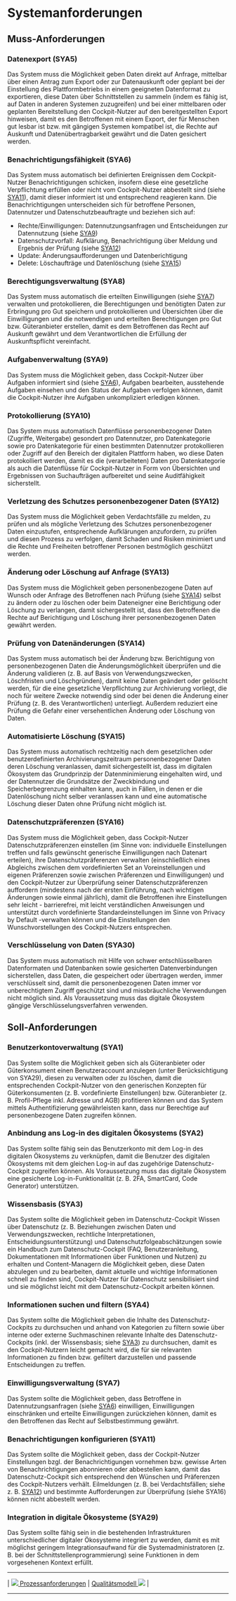# Systemanforderungen

## Muss-Anforderungen

### Datenexport (SYA5)
Das System muss die Möglichkeit geben Daten direkt auf Anfrage, mittelbar über einen Antrag zum Export oder zur Datenauskunft oder geplant bei der Einstellung des Plattformbetriebs in einem geeigneten Datenformat zu exportieren, diese Daten über Schnittstellen zu sammeln (indem es fähig ist, auf Daten in anderen Systemen zuzugreifen) und bei einer mittelbaren oder geplanten Bereitstellung den Cockpit-Nutzer auf den bereitgestellten Export hinweisen, damit es den Betroffenen mit einem Export, der für Menschen gut lesbar ist bzw. mit gängigen Systemen kompatibel ist, die Rechte auf Auskunft und Datenübertragbarkeit gewährt und die Daten gesichert werden.

### Benachrichtigungsfähigkeit (SYA6)
Das System muss automatisch bei definierten Ereignissen dem Cockpit-Nutzer Benachrichtigungen schicken, insofern diese eine gesetzliche Verpflichtung erfüllen oder nicht vom Cockpit-Nutzer abbestellt sind (siehe [SYA11](#benachrichtigungen-konfigurieren-sya11)), damit dieser informiert ist und entsprechend reagieren kann. Die Benachrichtigungen unterscheiden sich für betroffene Personen, Datennutzer und Datenschutzbeauftragte und beziehen sich auf: 
- Rechte/Einwilligungen: Datennutzungsanfragen und Entscheidungen zur Datennutzung (siehe [SYA9](#aufgabenverwaltung-sya9))
- Datenschutzvorfall: Aufklärung, Benachrichtigung über Meldung und Ergebnis der Prüfung (siehe  [SYA12](#verletzung-des-schutzes-personenbezogener-daten-sya12))
- Update: Änderungsaufforderungen und Datenberichtigung
- Delete: Löschaufträge und Datenlöschung (siehe [SYA15](#automatisierte-löschung-sya15))

### Berechtigungsverwaltung (SYA8)
Das System muss automatisch die erteilten Einwilligungen (siehe [SYA7](#einwilligungsverwaltung-sya7)) verwalten und protokollieren, die Berechtigungen und benötigten Daten zur Erbringung pro Gut speichern und protokollieren und Übersichten über die Einwilligungen und die notwendigen und erteilten Berechtigungen pro Gut bzw. Güteranbieter erstellen, damit es dem Betroffenen das Recht auf Auskunft gewährt und dem Verantwortlichen die Erfüllung der Auskunftspflicht vereinfacht.

### Aufgabenverwaltung (SYA9)
Das System muss die Möglichkeit geben, dass Cockpit-Nutzer über Aufgaben informiert sind (siehe [SYA6](#benachrichtigungsfähigkeit-sya6)), Aufgaben bearbeiten, ausstehende Aufgaben einsehen und den Status der Aufgaben verfolgen können, damit die Cockpit-Nutzer ihre Aufgaben unkompliziert erledigen können.

### Protokollierung (SYA10)
Das System muss automatisch Datenflüsse personenbezogener Daten (Zugriffe, Weitergabe) gesondert pro Datennutzer, pro Datenkategorie sowie pro Datenkategorie für einen bestimmten Datennutzer protokollieren oder Zugriff auf den Bereich der digitalen Plattform haben, wo diese Daten protokolliert werden, damit es die (verarbeiteten) Daten pro Datenkategorie als auch die Datenflüsse für Cockpit-Nutzer in Form von Übersichten und Ergebnissen von Suchaufträgen aufbereitet und seine Auditfähigkeit sicherstellt.

### Verletzung des Schutzes personenbezogener Daten (SYA12)
Das System muss die Möglichkeit geben Verdachtsfälle zu melden, zu prüfen und als mögliche Verletzung des Schutzes personenbezogener Daten einzustufen, entsprechende Aufklärungen anzufordern, zu prüfen und diesen Prozess zu verfolgen, damit Schaden und Risiken minimiert und die Rechte und Freiheiten betroffener Personen bestmöglich geschützt werden.

### Änderung oder Löschung auf Anfrage (SYA13)
Das System muss die Möglichkeit geben personenbezogene Daten auf Wunsch oder Anfrage des Betroffenen nach Prüfung (siehe [SYA14](#prüfung-von-datenänderungen-sya14)) selbst zu ändern oder zu löschen oder beim Dateneigner eine Berichtigung oder Löschung zu verlangen, damit sichergestellt ist, dass den Betroffenen die Rechte auf Berichtigung und Löschung ihrer personenbezogenen Daten gewährt werden.

### Prüfung von Datenänderungen (SYA14)
Das System muss automatisch bei der Änderung bzw. Berichtigung von personenbezogenen Daten die Änderungsmöglichkeit überprüfen und die Änderung validieren (z. B. auf Basis von Verwendungszwecken, Löschfristen und Löschgründen), damit keine Daten geändert oder gelöscht werden, für die eine gesetzliche Verpflichtung zur Archivierung vorliegt, die noch für weitere Zwecke notwendig sind oder bei denen die Änderung einer Prüfung (z. B. des Verantwortlichen) unterliegt. Außerdem reduziert eine Prüfung die Gefahr einer versehentlichen Änderung oder Löschung von Daten.

### Automatisierte Löschung (SYA15)
Das System muss automatisch rechtzeitig nach dem gesetzlichen oder benutzerdefinierten Archivierungszeitraum personenbezogener Daten deren Löschung veranlassen, damit sichergestellt ist, dass im digitalen Ökosystem das Grundprinzip der Datenminimierung eingehalten wird, und der Datennutzer die Grundsätze der Zweckbindung und Speicherbegrenzung einhalten kann, auch in Fällen, in denen er die Datenlöschung nicht selber veranlassen kann und eine automatische Löschung dieser Daten ohne Prüfung nicht möglich ist.

### Datenschutzpräferenzen (SYA16)
Das System muss die Möglichkeit geben, dass Cockpit-Nutzer Datenschutzpräferenzen einstellen (im Sinne von: individuelle Einstellungen treffen und falls gewünscht generische Einwilligungen nach Datenart erteilen), ihre Datenschutzpräferenzen verwalten (einschließlich eines Abgleichs zwischen dem vordefinierten Set an Voreinstellungen und eigenen Präferenzen sowie zwischen Präferenzen und Einwilligungen) und den Cockpit-Nutzer zur Überprüfung seiner Datenschutzpräferenzen auffordern (mindestens nach der ersten Einführung, nach wichtigen Änderungen sowie einmal jährlich), damit die Betroffenen ihre Einstellungen sehr leicht - barrierefrei, mit leicht verständlichen Anweisungen und unterstützt durch vordefinierte Standardeinstellungen im Sinne von Privacy by Default -verwalten können und die Einstellungen den Wunschvorstellungen des Cockpit-Nutzers entsprechen.

### Verschlüsselung von Daten (SYA30)
Das System muss automatisch mit Hilfe von schwer entschlüsselbaren Datenformaten und Datenbanken sowie gesicherten Datenverbindungen sicherstellen, dass Daten, die gespeichert oder übertragen werden, immer verschlüsselt sind, damit die personenbezogenen Daten immer vor unberechtigtem Zugriff geschützt sind und missbräuchliche Verwendungen nicht möglich sind. Als Voraussetzung muss das digitale Ökosystem gängige Verschlüsselungsverfahren verwenden.

## Soll-Anforderungen

### Benutzerkontoverwaltung (SYA1)
Das System sollte die Möglichkeit geben sich als Güteranbieter oder Güterkonsument einen Benutzeraccount anzulegen (unter Berücksichtigung von SYA29), diesen zu verwalten oder zu löschen, damit die entsprechenden Cockpit-Nutzer von den generischen Konzepten für Güterkonsumenten (z. B. vordefinierte Einstellungen) bzw. Güteranbieter (z. B. Profil-Pflege inkl. Adresse und AGB) profitieren können und das System mittels Authentifizierung gewährleisten kann, dass nur Berechtige auf personenbezogene Daten zugreifen können.

### Anbindung ans Log-in des digitalen Ökosystems (SYA2)
Das System sollte fähig sein das Benutzerkonto mit dem Log-in des digitalen Ökosystems zu verknüpfen, damit die Benutzer des digitalen Ökosystems mit dem gleichen Log-in auf das zugehörige Datenschutz-Cockpit zugreifen können. Als Voraussetzung muss das digitale Ökosystem eine gesicherte Log-in-Funktionalität (z. B. 2FA, SmartCard, Code Generator) unterstützen.

### Wissensbasis (SYA3)
Das System sollte die Möglichkeit geben im Datenschutz-Cockpit Wissen über Datenschutz (z. B. Beziehungen zwischen Daten und Verwendungszwecken, rechtliche Interpretationen, Entscheidungsunterstützung) und Datenschutzfolgeabschätzungen sowie ein Handbuch zum Datenschutz-Cockpit (FAQ, Benutzeranleitung, Dokumentationen mit Informationen über Funktionen und Nutzen) zu erhalten und Content-Managern die Möglichkeit geben, diese Daten abzulegen und zu bearbeiten, damit aktuelle und wichtige Informationen schnell zu finden sind, Cockpit-Nutzer für Datenschutz sensibilisiert sind und sie möglichst leicht mit dem Datenschutz-Cockpit arbeiten können.

### Informationen suchen und filtern (SYA4)
Das System sollte die Möglichkeit geben die Inhalte des Datenschutz-Cockpits zu durchsuchen und anhand von Kategorien zu filtern sowie über interne oder externe Suchmaschinen relevante Inhalte des Datenschutz-Cockpits (inkl. der Wissensbasis; siehe [SYA3](#wissensbasis-sya3)) zu durchsuchen, damit es den Cockpit-Nutzern leicht gemacht wird, die für sie relevanten Informationen zu finden bzw. gefiltert darzustellen und passende Entscheidungen zu treffen.

### Einwilligungsverwaltung (SYA7)
Das System sollte die Möglichkeit geben, dass Betroffene in Datennutzungsanfragen (siehe [SYA6](#benachrichtigungsfähigkeit-sya6)) einwilligen, Einwilligungen einschränken und erteilte Einwilligungen zurückziehen können, damit es den Betroffenen das Recht auf Selbstbestimmung gewährt.

### Benachrichtigungen konfigurieren (SYA11)
Das System sollte die Möglichkeit geben, dass der Cockpit-Nutzer Einstellungen bzgl. der Benachrichtigungen vornehmen bzw. gewisse Arten von Benachrichtigungen abonnieren oder abbestellen kann, damit das Datenschutz-Cockpit sich entsprechend den Wünschen und Präferenzen des Cockpit-Nutzers verhält. Eilmeldungen (z. B. bei Verdachtsfällen; siehe z. B. [SYA12](#verletzung-des-schutzes-personenbezogener-daten-sya12)) und bestimmte Aufforderungen zur Überprüfung (siehe SYA16) können nicht abbestellt werden.

### Integration in digitale Ökosysteme (SYA29)
Das System sollte fähig sein in die bestehenden Infrastrukturen unterschiedlicher digitaler Ökosysteme integriert zu werden, damit es mit möglichst geringem Integrationsaufwand für die Systemadministratoren (z. B. bei der Schnittstellenprogrammierung) seine Funktionen in dem vorgesehenen Kontext erfüllt.

****

| [![](/Daccord/assets/images/backward-solid.svg) Prozessanforderungen](<Prozessanforderungen>) | [Qualitätsmodell ![](/Daccord/assets/images/forward-solid.svg)](<../Qualitätsmodell>) |

****
